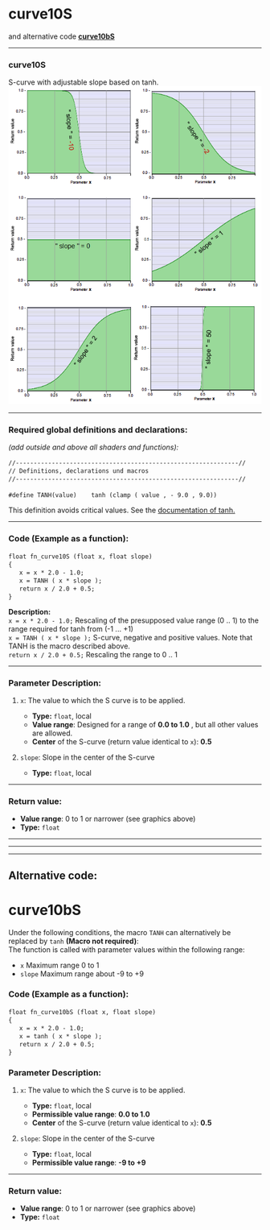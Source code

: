 
# curve10S  
and alternative code **[curve10bS](#curve10bS)**  
  
---
  
### curve10S  

S-curve with adjustable slope based on tanh.  
![](img/curve10S.png)   
  
  ---
    
### Required global definitions and declarations:
*(add outside and above all shaders and functions):*
```` Code
//--------------------------------------------------------------//
// Definitions, declarations und macros
//--------------------------------------------------------------//

#define TANH(value)    tanh (clamp ( value , - 9.0 , 9.0))
````
This definition avoids critical values. See the [documentation of tanh.](../../Basics/Functions/Cg_standard_library/tanh/README.md#critical-parameter-values)  

---
  
### Code (Example as a function):  
```` Code
float fn_curve10S (float x, float slope)
{
   x = x * 2.0 - 1.0;
   x = TANH ( x * slope );
   return x / 2.0 + 0.5;
}
````
**Description:**  
`x = x * 2.0 - 1.0;` Rescaling of the presupposed value range (0 .. 1) to the range required for tanh from (-1 ... +1)  
`x = TANH ( x * slope );` S-curve, negative and positive values.  Note that TANH is the macro described above.  
`return x / 2.0 + 0.5;` Rescaling the range to 0 .. 1

---
  
### Parameter Description:
    
1. `x`: The value to which the S curve is to be applied.
   - **Type:** `float`, local   
   - **Value range**: Designed for a range of **0.0 to 1.0** , but all other values are allowed.
   - **Center** of the S-curve (return value identical to `x`): **0.5**   

2. `slope`: Slope in the center of the S-curve
   - **Type:** `float`, local   
   
---
  
### Return value: 
   - **Value range**: 0 to 1 or narrower  (see graphics above)
   - **Type:** `float`
   
   
   
---  
---  
---  
  

## Alternative code:
# curve10bS

Under the following conditions, the macro `TANH` can alternatively be replaced by `tanh` **(Macro not required)**:  
   The function is called with parameter values within the following range:  
   - `x` Maximum range 0 to 1  
   - `slope` Maximum range about -9 to +9  
   
### Code (Example as a function):  
```` Code
float fn_curve10bS (float x, float slope)
{
   x = x * 2.0 - 1.0;
   x = tanh ( x * slope );
   return x / 2.0 + 0.5;
}
````
    
### Parameter Description:
    
1. `x`: The value to which the S curve is to be applied.
   - **Type:** `float`, local   
   - **Permissible value range**: **0.0 to 1.0**
   - **Center** of the S-curve (return value identical to `x`): **0.5**   

2. `slope`: Slope in the center of the S-curve
   - **Type:** `float`, local  
   - **Permissible value range**: **-9 to +9**
   
---
  
### Return value: 
   - **Value range**: 0 to 1 or narrower  (see graphics above)
   - **Type:** `float` 

